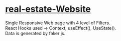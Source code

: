 # [real-estate-Website](https://realestate-website-react.onrender.com)

Single Responsive Web page with 4 level of Filters.  
React Hooks used -> Context, useEffect(), UseState().  
Data is generated by faker js.
